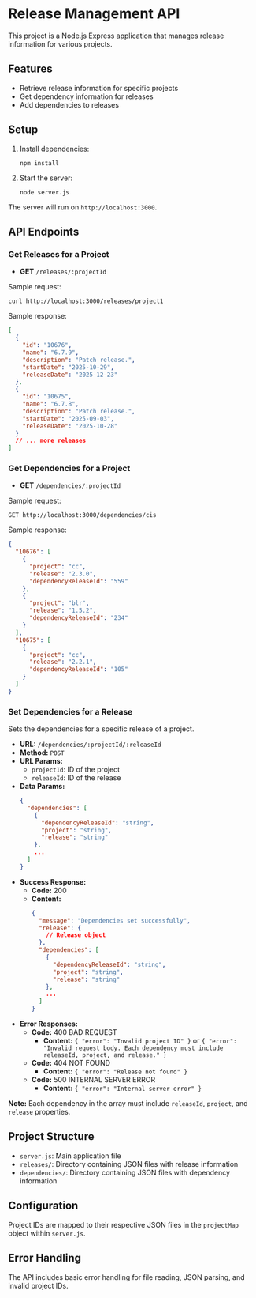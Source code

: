 # Release Management API

This project is a Node.js Express application that manages release information for various projects.

## Features

- Retrieve release information for specific projects
- Get dependency information for releases
- Add dependencies to releases

## Setup

1. Install dependencies:

   ```
   npm install
   ```

2. Start the server:
   ```
   node server.js
   ```

The server will run on `http://localhost:3000`.

## API Endpoints

### Get Releases for a Project

- **GET** `/releases/:projectId`

Sample request:

```
curl http://localhost:3000/releases/project1
```

Sample response:

```json
[
  {
    "id": "10676",
    "name": "6.7.9",
    "description": "Patch release.",
    "startDate": "2025-10-29",
    "releaseDate": "2025-12-23"
  },
  {
    "id": "10675",
    "name": "6.7.8",
    "description": "Patch release.",
    "startDate": "2025-09-03",
    "releaseDate": "2025-10-28"
  }
  // ... more releases
]
```

### Get Dependencies for a Project

- **GET** `/dependencies/:projectId`

Sample request:

```
GET http://localhost:3000/dependencies/cis
```

Sample response:

```json
{
  "10676": [
    {
      "project": "cc",
      "release": "2.3.0",
      "dependencyReleaseId": "559"
    },
    {
      "project": "blr",
      "release": "1.5.2",
      "dependencyReleaseId": "234"
    }
  ],
  "10675": [
    {
      "project": "cc",
      "release": "2.2.1",
      "dependencyReleaseId": "105"
    }
  ]
}
```

### Set Dependencies for a Release

Sets the dependencies for a specific release of a project.

- **URL:** `/dependencies/:projectId/:releaseId`
- **Method:** `POST`
- **URL Params:**
  - `projectId`: ID of the project
  - `releaseId`: ID of the release
- **Data Params:**
  ```json
  {
    "dependencies": [
      {
        "dependencyReleaseId": "string",
        "project": "string",
        "release": "string"
      },
      ...
    ]
  }
  ```
- **Success Response:**
  - **Code:** 200
  - **Content:**
    ```json
    {
      "message": "Dependencies set successfully",
      "release": {
        // Release object
      },
      "dependencies": [
        {
          "dependencyReleaseId": "string",
          "project": "string",
          "release": "string"
        },
        ...
      ]
    }
    ```
- **Error Responses:**
  - **Code:** 400 BAD REQUEST
    - **Content:** `{ "error": "Invalid project ID" }` or `{ "error": "Invalid request body. Each dependency must include releaseId, project, and release." }`
  - **Code:** 404 NOT FOUND
    - **Content:** `{ "error": "Release not found" }`
  - **Code:** 500 INTERNAL SERVER ERROR
    - **Content:** `{ "error": "Internal server error" }`

**Note:** Each dependency in the array must include `releaseId`, `project`, and `release` properties.

## Project Structure

- `server.js`: Main application file
- `releases/`: Directory containing JSON files with release information
- `dependencies/`: Directory containing JSON files with dependency information

## Configuration

Project IDs are mapped to their respective JSON files in the `projectMap` object within `server.js`.

## Error Handling

The API includes basic error handling for file reading, JSON parsing, and invalid project IDs.
